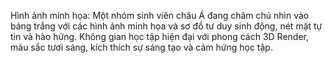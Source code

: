 Hình ảnh minh họa: Một nhóm sinh viên châu Á đang chăm chú nhìn vào bảng trắng với các hình ảnh minh họa và sơ đồ tư duy sinh động, nét mặt tự tin và hào hứng. Không gian học tập hiện đại với phong cách 3D Render, màu sắc tươi sáng, kích thích sự sáng tạo và cảm hứng học tập.